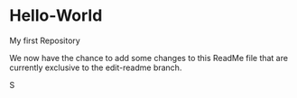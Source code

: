 # Hello-World
My first Repository

We now have the chance to add some changes to this ReadMe file that are currently exclusive to the edit-readme branch.

S
